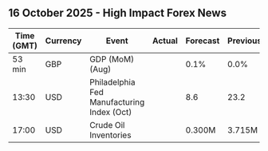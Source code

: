 ## 16 October 2025 - High Impact Forex News

| Time (GMT) | Currency | Event | Actual | Forecast | Previous |
|------|----------|-------|--------|----------|----------|
| 53 min | GBP | GDP (MoM) (Aug) |  | 0.1% | 0.0% |
| 13:30 | USD | Philadelphia Fed Manufacturing Index (Oct) |  | 8.6 | 23.2 |
| 17:00 | USD | Crude Oil Inventories |  | 0.300M | 3.715M |

